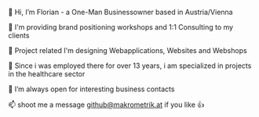 👋  Hi, I’m Florian - a One-Man Businessowner based in Austria/Vienna

:pushpin: I'm providing brand positioning workshops and 1:1 Consulting to my clients 

:pushpin: Project related I'm designing Webapplications, Websites and Webshops

🔦  Since i was employed there for over 13 years, i am specialized in projects in the healthcare sector
 
:eyes: I’m always open for interesting business contacts


📫  shoot me a message github@makrometrik.at if you like 👍
